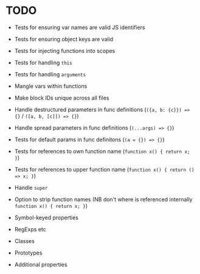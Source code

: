 # TODO

* Tests for ensuring var names are valid JS identifiers
* Tests for ensuring object keys are valid
* Tests for injecting functions into scopes
* Tests for handling `this`
* Tests for handling `arguments`
* Mangle vars within functions
* Make block IDs unique across all files
* Handle destructured parameters in func definitions (`({a, b: {c}}) => {}` / `([a, b, [c]]) => {}`)
* Handle spread parameters in func definitions (`(...args) => {}`)
* Tests for default params in func definitons (`(a = {}) => {}`)
* Tests for references to own function name (`function x() { return x; }`)
* Tests for references to upper function name (`function x() { return () => x; }`)
* Handle `super`
* Option to strip function names (NB don't where is referenced internally `function x() { return x; }`)

* Symbol-keyed properties
* RegExps etc
* Classes
* Prototypes
* Additional properties
